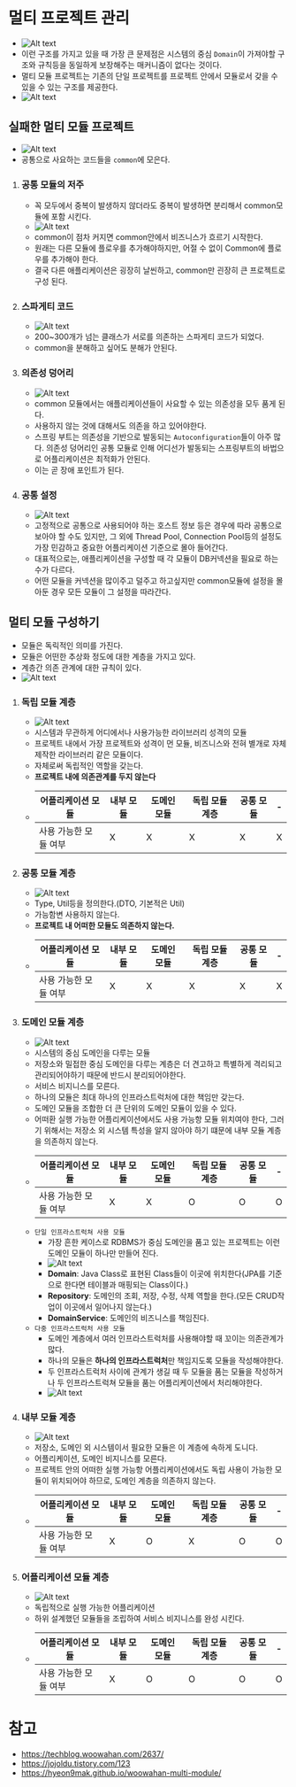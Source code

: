 # 멀티 프로젝트 관리
- ![Alt text](https://techblog.woowahan.com/wp-content/uploads/img/2019-07-01/sg-project.png)
- 이런 구조를 가지고 있을 때 가장 큰 문제점은 시스템의 중심 `Domain`이 가져야할 구조와 규칙등을 동일하게 보장해주는 매커니즘이 없다는 것이다.
- 멀티 모듈 프로젝트는 기존의 단일 프로젝트를 프로젝트 안에서 모듈로서 갖을 수 있을 수 있는 구조를 제공한다.
- ![Alt text](https://techblog.woowahan.com/wp-content/uploads/img/2019-07-01/mt-project.png)
## 실패한 멀티 모듈 프로젝트
- ![Alt text](https://techblog.woowahan.com/wp-content/uploads/img/2019-07-01/failed-project.png)
- 공통으로 사요하는 코드들을 `common`에 모은다.
1. ### 공통 모듈의 저주
   - 꼭 모두에서 중복이 발생하지 않더라도 중복이 발생하면 분리해서 common모듈에 포함 시킨다.
   - ![Alt text](https://user-images.githubusercontent.com/37354145/150035565-51e515aa-1b1e-45c5-8c92-61f861df0146.png)
   - common이 점차 커지면 common안에서 비즈니스가 흐르기 시작한다.
   - 원래는 다른 모듈에 플로우를 추가해야하지만, 어절 수 없이 Common에 플로우를 추가해야 한다.
   - 결국 다른 애플리케이션은 굉장히 날씬하고, common만 괸장히 큰 프로젝트로 구성 된다.
2. ### 스파게티 코드
   - ![Alt text](https://user-images.githubusercontent.com/37354145/150036778-d2e0c436-2c0c-48d9-811a-ed47c370154c.png)
   - 200~300개가 넘는 클래스가 서로를 의존하는 스파게티 코드가 되었다.
   - common을 분해하고 싶어도 분해가 안된다.
3. ### 의존성 덩어리
   - ![Alt text](https://techblog.woowahan.com/wp-content/uploads/img/2019-07-01/big-depend.png)
   - common 모듈에서는 애플리케이션들이 사요할 수 있는 의존성을 모두 품게 된다.
   - 사용하지 않는 것에 대해서도 의존을 하고 있어야한다.
   - 스프링 부트는 의존성을 기반으로 발동되는 `Autoconfiguration`들이 아주 많다. 의존성 덩어리인 공통 모듈로 인해 어디선가 발동되는 스프링부트의 바법으로 어플리케이션은 최적화가 안된다.
   - 이는 곧 장애 포인트가 된다.
4. ### 공통 설정
   - ![Alt text](https://techblog.woowahan.com/wp-content/uploads/img/2019-07-01/common-setting.png)
   - 고정적으로 공통으로 사용되어야 하는 호스트 정보 등은 경우에 따라 공통으로 보아야 할 수도 있지만, 그 외에 Thread Pool, Connection Pool등의 설정도 가장 민감하고 중요한 어플리케이션 기준으로 몰아 들어간다.
   - 대표적으로는, 애플리케이션을 구성할 때 각 모듈이 DB커넥션을 필요로 하는 수가 다르다.
   - 어떤 모듈을 커넥션을 많이주고 덜주고 하고싶지만 common모듈에 설정을 몰아둔 경우 모든 모듈이 그 설정을 따라간다.
## 멀티 모듈 구성하기
- 모듈은 독릭적인 의미를 가진다.
- 모듈은 어떤한 추상화 정도에 대한 계층을 가지고 있다.
- 계층간 의존 관계에 대한 규칙이 있다.
- ![Alt text](https://techblog.woowahan.com/wp-content/uploads/img/2019-07-01/modules.png)
1. ### 독립 모듈 계층
   - ![Alt text](https://techblog.woowahan.com/wp-content/uploads/img/2019-07-01/dependency-relation1.png)
   - 시스템과 무관하게 어디에서나 사용가능한 라이브러리 성격의 모듈
   - 프로젝트 내에서 가장 프로젝트와 성격이 먼 모듈, 비즈니스와 전혀 별개로 자체 제작한 라이브러리 같은 모듈이다.
   - 자체로써 독립적인 역할을 갖는다.
   - **프로젝트 내에 의존관계를 두지 않는다**
   - 어플리케이션 모듈|내부 모듈|도메인 모듈|독립 모듈 계층|공통 모듈|-
     |---|---|---|---|---|---|
     사용 가능한 모듈 여부|X|X|X|X|X
2. ### 공통 모듈 계층
   - ![Alt text](https://techblog.woowahan.com/wp-content/uploads/img/2019-07-01/dependency-relation4.png)
   - Type, Util등을 정의한다.(DTO, 기본적은 Util)
   - 가능함변 사용하지 않는다.
   - **프로젝트 내 어떠한 모듈도 의존하지 않는다.**
   - 어플리케이션 모듈|내부 모듈|도메인 모듈|독립 모듈 계층|공통 모듈|-
     |---|---|---|---|---|---|
     사용 가능한 모듈 여부|X|X|X|X|X
3. ### 도메인 모듈 계층
   - ![Alt text](https://techblog.woowahan.com/wp-content/uploads/img/2019-07-01/dependency-relation2.png)
   - 시스템의 중심 도메인을 다루는 모듈
   - 저장소와 밀접한 중심 도메인을 다루는 계층은 더 견고하고 특별하게 격리되고 관리되어야하기 때문에 반드시 분리되어야한다.
   - 서비스 비지니스를 모른다.
   - 하나의 모듈은 최대 하나의 인프라스트럭처에 대한 책임만 갖는다.
   - 도메인 모듈을 조합한 더 큰 단위의 도메인 모듈이 있을 수 있다.
   - 어떠환 실행 가능한 어플리케이션에서도 사용 가능항 모듈 위치여야 한다, 그러기 위해서는 저장소 외 시스템 특성을 알지 않아야 하기 떄문에 내부 모듈 계층을 의존하지 않는다.
   - 어플리케이션 모듈|내부 모듈|도메인 모듈|독립 모듈 계층|공통 모듈|-
     |---|---|---|---|---|---|
     사용 가능한 모듈 여부|X|X|O|O|O
   - `단일 인프라스트럭쳐 사용 모듈`
     - 가장 흔한 케이스로 RDBMS가 중심 도메인을 품고 있는 프로젝트는 이런 도메인 모듈이 하나만 만들어 진다.
     - ![Alt text](https://techblog.woowahan.com/wp-content/uploads/img/2019-07-01/domain-layer.png)
     - **Domain**: Java Class로 표현된 Class들이 이곳에 위치한다(JPA를 기준으로 한다면 테이블과 매핑되는 Class이다.)
     - **Repository**: 도메인의 조회, 저장, 수정, 삭제 역할을 한다.(모든 CRUD작업이 이곳에서 일어나지 않는다.)
     - **DomainService**: 도메인의 비즈니스를 책임진다.
   - `다중 인프라스트럭처 사용 모듈`
     - 도메인 계층에서 여러 인프라스트럭처를 사용해야할 때 꼬이는 의존관계가 많다.
     - 하나의 모듈은 **하나의 인프라스트럭처**만 책임지도록 모듈을 작성해야한다.
     - 두 인프라스트럭처 사이에 관계가 생길 때 두 모듈을 품는 모듈을 작성하거나 두 인프라스트럭쳐 모듈을 품는 어플리케이션에서 처리해야한다.
     - ![Alt text](https://techblog.woowahan.com/wp-content/uploads/img/2019-07-01/multi-infra.png)
4. ### 내부 모듈 계층
   - ![Alt text](https://techblog.woowahan.com/wp-content/uploads/img/2019-07-01/dependency-relation3.png)
   - 저장소, 도메인 외 시스템이서 필요한 모듈은 이 계층에 속하게 도니다.
   - 어플리케이션, 도메인 비지니스를 모른다.
   - 프로젝트 안의 어떠한 실행 가능항 어플리케이션에서도 독립 사용이 가능한 모듈이 위치되어야 하므로, 도메인 계층을 의존하지 않는다.
   - 어플리케이션 모듈|내부 모듈|도메인 모듈|독립 모듈 계층|공통 모듈|-
     |---|---|---|---|---|---|
     사용 가능한 모듈 여부|X|O|X|O|O
4. ### 어플리케이션 모듈 계층
   - ![Alt text](https://techblog.woowahan.com/wp-content/uploads/img/2019-07-01/dependency-relation5.png)
   - 독립적으로 실행 가능한 어플리케이션
   - 하위 설계했던 모듈들을 조립하여 서비스 비지니스를 완성 시킨다.
   - 어플리케이션 모듈|내부 모듈|도메인 모듈|독립 모듈 계층|공통 모듈|-
     |---|---|---|---|---|---|
     사용 가능한 모듈 여부|X|O|O|O|O
# 참고
- https://techblog.woowahan.com/2637/
- https://jojoldu.tistory.com/123
- https://hyeon9mak.github.io/woowahan-multi-module/